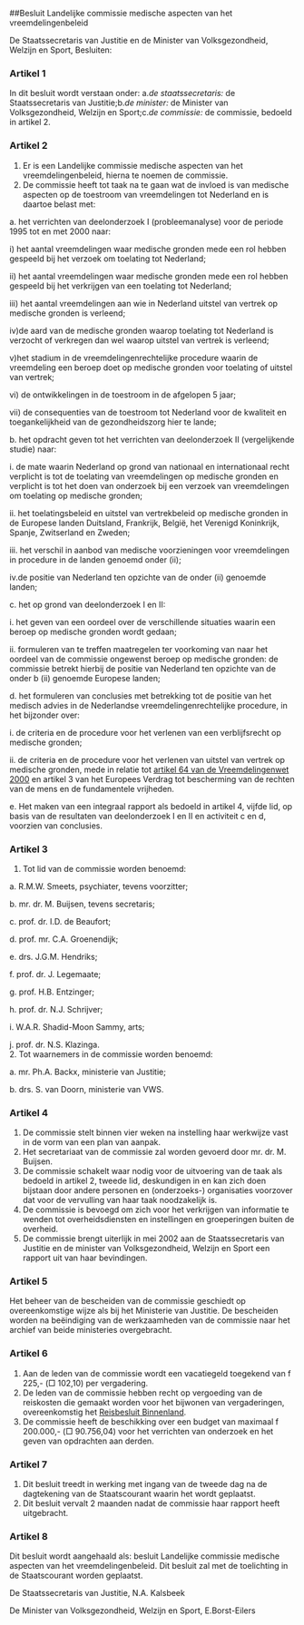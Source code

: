 <meta http-equiv='Content-Type' content='text/html; charset=utf-8' />

##Besluit Landelijke commissie medische aspecten van het vreemdelingenbeleid

De Staatssecretaris van Justitie en de Minister van Volksgezondheid, Welzijn en Sport,  Besluiten:     

### Artikel  1  

In dit besluit wordt verstaan onder: a.*de staatssecretaris:* de Staatssecretaris van Justitie;b.*de minister:* de Minister van Volksgezondheid, Welzijn en Sport;c.*de commissie:* de commissie, bedoeld in artikel 2.  

### Artikel  2  

1.  Er is een Landelijke commissie medische aspecten van het vreemdelingenbeleid, hierna te noemen de commissie.   
2.  De commissie heeft tot taak na te gaan wat de invloed is van medische aspecten op de toestroom van vreemdelingen tot Nederland en is daartoe belast met: 

a.  het verrichten van deelonderzoek I (probleemanalyse) voor de periode 1995 tot en met 2000 naar: 

i) het aantal vreemdelingen waar medische gronden mede een rol hebben gespeeld bij het verzoek om toelating tot Nederland;

ii) het aantal vreemdelingen waar medische gronden mede een rol hebben gespeeld bij het verkrijgen van een toelating tot Nederland;

iii) het aantal vreemdelingen aan wie in Nederland uitstel van vertrek op medische gronden is verleend;

iv)de aard van de medische gronden waarop toelating tot Nederland is verzocht of verkregen dan wel waarop uitstel van vertrek is verleend;

v)het stadium in de vreemdelingenrechtelijke procedure waarin de vreemdeling een beroep doet op medische gronden voor toelating of uitstel van vertrek;

vi) de ontwikkelingen in de toestroom in de afgelopen 5 jaar;

vii) de consequenties van de toestroom tot Nederland voor de kwaliteit en toegankelijkheid van de gezondheidszorg hier te lande; 

b.  het opdracht geven tot het verrichten van deelonderzoek II (vergelijkende studie) naar: 

i. de mate waarin Nederland op grond van nationaal en internationaal recht verplicht is tot de toelating van vreemdelingen op medische gronden en verplicht is tot het doen van onderzoek bij een verzoek van vreemdelingen om toelating op medische gronden;

ii. het toelatingsbeleid en uitstel van vertrekbeleid op medische gronden in de Europese landen Duitsland, Frankrijk, België, het Verenigd Koninkrijk, Spanje, Zwitserland en Zweden;

iii. het verschil in aanbod van medische voorzieningen voor vreemdelingen in procedure in de landen genoemd onder (ii);

iv.de positie van Nederland ten opzichte van de onder (ii) genoemde landen; 

c.  het op grond van deelonderzoek I en II: 

i. het geven van een oordeel over de verschillende situaties waarin een beroep op medische gronden wordt gedaan;

ii. formuleren van te treffen maatregelen ter voorkoming van naar het oordeel van de commissie ongewenst beroep op medische gronden: de commissie betrekt hierbij de positie van Nederland ten opzichte van de onder b (ii) genoemde Europese landen; 

d.  het formuleren van conclusies met betrekking tot de positie van het medisch advies in de Nederlandse vreemdelingenrechtelijke procedure, in het bijzonder over: 

i. de criteria en de procedure voor het verlenen van een verblijfsrecht op medische gronden;

ii. de criteria en de procedure voor het verlenen van uitstel van vertrek op medische gronden, mede in relatie tot [artikel 64 van de Vreemdelingenwet 2000](../../../../../../../../../../wet/vreemdelingenwet/2000/BWBR0011823/README.md) en artikel 3 van het Europees Verdrag tot bescherming van de rechten van de mens en de fundamentele vrijheden. 

e.  Het maken van een integraal rapport als bedoeld in artikel 4, vijfde lid, op basis van de resultaten van deelonderzoek I en II en activiteit c en d, voorzien van conclusies.    

### Artikel  3  

1.  Tot lid van de commissie worden benoemd: 

a.  R.M.W. Smeets, psychiater, tevens voorzitter; 

b.  mr. dr. M. Buijsen, tevens secretaris; 

c.  prof. dr. I.D. de Beaufort; 

d.  prof. mr. C.A. Groenendijk; 

e.  drs. J.G.M. Hendriks; 

f.  prof. dr. J. Legemaate; 

g.  prof. H.B. Entzinger; 

h.  prof. dr. N.J. Schrijver; 

i.  W.A.R. Shadid-Moon Sammy, arts; 

j.  prof. dr. N.S. Klazinga.    
2.  Tot waarnemers in de commissie worden benoemd: 

a.  mr. Ph.A. Backx, ministerie van Justitie; 

b.  drs. S. van Doorn, ministerie van VWS.    

### Artikel  4  

1.  De commissie stelt binnen vier weken na instelling haar werkwijze vast in de vorm van een plan van aanpak.   
2.  Het secretariaat van de commissie zal worden gevoerd door mr. dr. M. Buijsen.   
3.  De commissie schakelt waar nodig voor de uitvoering van de taak als bedoeld in artikel 2, tweede lid, deskundigen in en kan zich doen bijstaan door andere personen en (onderzoeks-) organisaties voorzover dat voor de vervulling van haar taak noodzakelijk is.   
4.  De commissie is bevoegd om zich voor het verkrijgen van informatie te wenden tot overheidsdiensten en instellingen en groeperingen buiten de overheid.   
5.  De commissie brengt uiterlijk in mei 2002 aan de Staatssecretaris van Justitie en de minister van Volksgezondheid, Welzijn en Sport een rapport uit van haar bevindingen.   

### Artikel  5  

Het beheer van de bescheiden van de commissie geschiedt op overeenkomstige wijze als bij het Ministerie van Justitie. De bescheiden worden na beëindiging van de werkzaamheden van de commissie naar het archief van beide ministeries overgebracht.  

### Artikel  6  

1.  Aan de leden van de commissie wordt een vacatiegeld toegekend van f 225,- (□ 102,10) per vergadering.   
2.  De leden van de commissie hebben recht op vergoeding van de reiskosten die gemaakt worden voor het bijwonen van vergaderingen, overeenkomstig het [Reisbesluit Binnenland](../../../../../../../../../../AMvB/reisbesluit/binnenland/BWBR0005889/README.md).   
3.  De commissie heeft de beschikking over een budget van maximaal f 200.000,- (□ 90.756,04) voor het verrichten van onderzoek en het geven van opdrachten aan derden.   

### Artikel  7  

1.  Dit besluit treedt in werking met ingang van de tweede dag na de dagtekening van de Staatscourant waarin het wordt geplaatst.   
2.  Dit besluit vervalt 2 maanden nadat de commissie haar rapport heeft uitgebracht.   

### Artikel  8  

Dit besluit wordt aangehaald als: besluit Landelijke commissie medische aspecten van het vreemdelingenbeleid. 
Dit besluit zal met de toelichting in de Staatscourant worden geplaatst.   

De 
Staatssecretaris van Justitie, 
N.A. Kalsbeek 

De 
Minister van Volksgezondheid, Welzijn en Sport,
E.Borst-Eilers    
